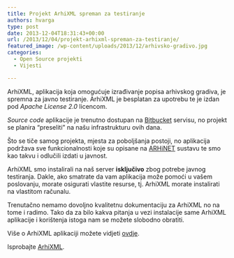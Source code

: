 ```yaml
---
title: Projekt ArhiXML spreman za testiranje
authors: hvarga
type: post
date: 2013-12-04T18:31:43+00:00
url: /2013/12/04/projekt-arhixml-spreman-za-testiranje/
featured_image: /wp-content/uploads/2013/12/arhivsko-gradivo.jpg
categories:
  - Open Source projekti
  - Vijesti

---
```

ArhiXML, aplikacija koja omogućuje izrađivanje popisa arhivskog gradiva, je spremna za javno testiranje. ArhiXML je besplatan za upotrebu te je izdan pod _Apache License 2.0_ licencom.

_Source code_ aplikacije je trenutno dostupan na <a href="https://bitbucket.org/hrle/arhixml" target="_blank">Bitbucket</a> servisu, no projekt se planira &#8220;preseliti&#8221; na našu infrastrukturu ovih dana.

Što se tiče samog projekta, mjesta za poboljšanja postoji, no aplikacija podržava sve funkcionalnosti koje su opisane na [ARHiNET][1] sustavu te smo kao takvu i odlučili izdati u javnost.
  
ArhiXML smo instalirali na naš server **isključivo** zbog potrebe javnog testiranja. Dakle, ako smatrate da vam aplikacija može pomoći u vašem poslovanju, morate osigurati vlastite resurse, tj. ArhiXML morate instalirati na vlastitom računalu.

Trenutačno nemamo dovoljno kvalitetnu dokumentaciju za ArhiXML no na tome i radimo. Tako da za bilo kakva pitanja u vezi instalacije same ArhiXML aplikacije i korištenja istoga nam se možete slobodno obratiti.

Više o ArhiXML aplikaciji možete vidjeti <a title="ArhiXML" href="https://www.opensource-osijek.org/wordpress/arhixml/" target="_blank">ovdje</a>.
  
Isprobajte <a href="https://www.opensource-osijek.org/arhixml/" target="_blank">ArhiXML</a>.

 [1]: http://arhinet.arhiv.hr/_Pages/PreuzmiXMLShemu.aspx